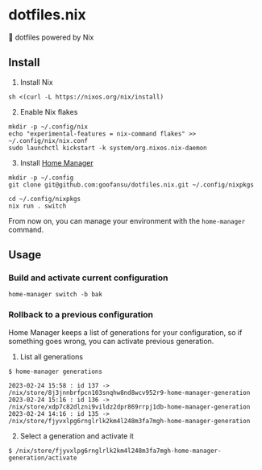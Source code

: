 # dotfiles.nix
🚀 dotfiles powered by Nix

## Install
1. Install Nix

```shell
sh <(curl -L https://nixos.org/nix/install)
```

2. Enable Nix flakes

```shell
mkdir -p ~/.config/nix
echo "experimental-features = nix-command flakes" >> ~/.config/nix/nix.conf
sudo launchctl kickstart -k system/org.nixos.nix-daemon
```

3. Install [Home Manager](https://github.com/nix-community/home-manager)

```shell
mkdir -p ~/.config
git clone git@github.com:goofansu/dotfiles.nix.git ~/.config/nixpkgs

cd ~/.config/nixpkgs
nix run . switch
```

From now on, you can manage your environment with the `home-manager` command.

## Usage

### Build and activate current configuration

```shell
home-manager switch -b bak
```

### Rollback to a previous configuration

Home Manager keeps a list of generations for your configuration, so if something goes wrong, you can activate previous generation.

1. List all generations

``` shell
$ home-manager generations

2023-02-24 15:58 : id 137 -> /nix/store/8j3jnnbrfpcn103snqhw8nd8wcv952r9-home-manager-generation
2023-02-24 15:16 : id 136 -> /nix/store/xdp7c82dlzni9vildz2dpr869rrpj1db-home-manager-generation
2023-02-24 14:16 : id 135 -> /nix/store/fjyvxlpg6rnglrlk2km4l248m3fa7mgh-home-manager-generation
```

2. Select a generation and activate it

``` shell
$ /nix/store/fjyvxlpg6rnglrlk2km4l248m3fa7mgh-home-manager-generation/activate
```

